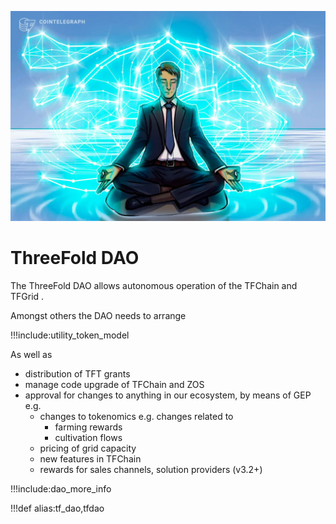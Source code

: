 ![](img/dao_whatis_.jpg)

# ThreeFold DAO

The ThreeFold DAO allows autonomous operation of the TFChain and TFGrid .

Amongst others the DAO needs to arrange

!!!include:utility_token_model

As well as

- distribution of TFT grants
- manage code upgrade of TFChain and ZOS
- approval for changes to anything in our ecosystem, by means of GEP e.g.
  - changes to tokenomics e.g. changes related to
    - farming rewards
    - cultivation flows
  - pricing of grid capacity
  - new features in TFChain
  - rewards for sales channels, solution providers (v3.2+)


!!!include:dao_more_info

!!!def alias:tf_dao,tfdao

